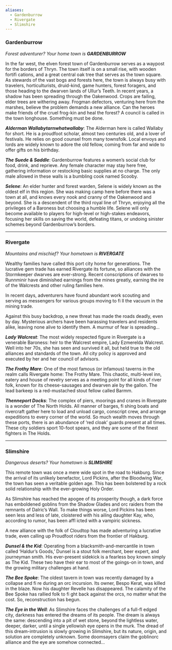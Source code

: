 ```yaml
---
aliases:
  - Gardenburrow
  - Rivergate
  - Slimshire
---
```

### Gardenburrow
*Forest adventurer? Your home town is **GARDENBURROW***

In the far west, the elven forest town of Gardenburrow serves as a waypost for the borders of Thryn. The town itself is on a small rise, with wooden fortifi cations, and a great central oak tree that serves as the town square. 
As stewards of the vast bogs and forests here, the town is always busy with travelers, horticulturists, druid-kind, game hunters, forest foragers, and those heading to the dwarven lands of Ullur’s Teeth. 
In recent years, a shadow has been spreading through the Oakenwood. Crops are failing, elder trees are withering away. 
Frogman defectors, venturing here from the marshes, believe the problem demands a new alliance. Can the heroes make friends of the cruel frog-kin and heal the forest? A council is called in the town longhouse. Something must be done.


***Alderman Wallabytarnwhatwallaby***: The Alderman here is called Wallaby for short. He is a proudfoot scholar, almost two centuries old, and a lover of festivals. He relies on good counsel from many townsfolk. Local envoys and lords are widely known to adore the old fellow, coming from far and wide to offer gifts on his birthday.


***The Suede & Saddle***: Gardenburrow features a women’s social club for food, drink, and reprieve. Any female character may stay here free, gathering information or restocking basic supplies at no charge. The only male allowed in these walls is a bumbling cook named Scooby.

***Selene***: An elder hunter and forest warden, Selene is widely known as the oldest elf in this region. She was making camp here before there was a town at all, and knows every nook and cranny of the Oakenwood and beyond. She is a descendent of the third royal line of Thryn, enjoying all the privileges of a Baroness but choosing a humble life. Selene will only become available to players for high-level or high-stakes endeavors, focusing her skills on saving the world, defeating titans, or undoing sinister schemes beyond Gardenburrow’s borders.

---
### Rivergate
*Mountains and mischief? Your hometown is **RIVERGATE***

Wealthy families have called this port city home for generations. The lucrative gem trade has earned Rivergate its fortune, so alliances with the Stormkeeper dwarves are ever-strong. Recent conscriptions of dwarves to Runnminir have diminished earnings from the mines greatly, earning the ire of the Walcrests and other ruling families here.

In recent days, adventurers have found abundant work scouting and serving as messengers for various groups moving to fi ll the vacuum in the mining trade.

Against this busy backdrop, a new threat has made the roads deadly, even by day. Mysterious archers have been harassing travelers and residents alike, leaving none alive to identify them. A murmur of fear is spreading...

***Lady Walcrest***: The most widely respected figure in Rivergate is a venerable Baroness: heir to the Walcrest empire, Lady Ezmerelda Walcrest. Well into her 70s, she has seen and survived it all, but held true to the old alliances and standards of the town. All city policy is approved and executed by her and her council of advisors.

***The Frothy Mare***: One of the most famous (or infamous) taverns in the realm calls Rivergate home: The Frothy Mare. This chaotic, multi-level inn, eatery and house of revelry serves as a meeting point for all kinds of river folk, known for its cheese-sausages and dwarven ale by the gallon. The lead barkeep is a red-mustached stout fellow called Barmm.

***Thenneport Docks***: The complex of piers, moorings and cranes in Rivergate is a wonder of The North Holds. All manner of barges, fi shing boats and rivercraft gather here to load and unload cargo, conscript crew, and arrange expeditions to every corner of the world. So much wealth moves through these ports, there is an abundance of ‘red cloak’ guards present at all times. These city soldiers sport 10-foot spears, and they are some of the finest fighters in The Holds.

----
### Slimshire
*Dangerous deserts? Your hometown is **SLIMSHIRE***

This remote town was once a mere wide spot in the road to Hakburg. Since the arrival of its unlikely benefactor, Lord Pickins, after the Bloodwing War, the town has seen a veritable golden age. This has been bolstered by a rock solid relationship with the ever-growing Holy Order.

As Slimshire has reached the apogee of its prosperity though, a dark force has emboldened goblins from the Shadow Glades and orc raiders from the remnants of Dalric’s Wall. To make things worse, Lord Pickins has been seen less and less of late, cloistered with his ailing daughter Kay, who, according to rumor, has been affl icted with a vampiric sickness.

A new alliance with the folk of Cloudtop has made adventuring a lucrative trade, even calling up Proudfoot riders from the frontier of Hakburg.

***Dunsel & the Kid***: Operating from a blacksmith-and-mercantile in town called ‘Haldur’s Goods,’ Dunsel is a stout folk merchant, beer expert, and journeyman smith. His ever-present sidekick is a fearless boy known simply as The Kid. These two have their ear to most of the goings-on in town, and the growing military challenges at hand.

***The Bee Spoke***: The oldest tavern in town was recently damaged by a collapse and fi re during an orc incursion. Its owner, Bespo Kerat, was killed in the blaze. Now his daughter Revelle has disappeared. The calamity of the Bee Spoke has rallied folk to fi ght back against the orcs, no matter what the cost. So, reconstruction has begun.

***The Eye in the Well***: As Slimshire faces the challenges of a full-fl edged city, darkness has entered the dreams of its people. The dream is always the same: descending into a pit of wet stone, beyond the lightless water, deeper, darker, until a single yellowish eye opens in the murk. The dread of this dream-intrusion is slowly growing in Slimshire, but its nature, origin, and solution are completely unknown. Some doomsayers claim the goblinorc alliance and the eye are somehow connected...


